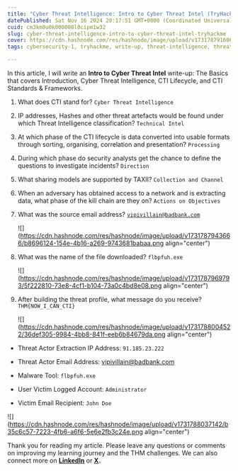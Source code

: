```yaml
---
title: "Cyber Threat Intelligence: Intro to Cyber Threat Intel (TryHackMe)"
datePublished: Sat Nov 16 2024 20:17:51 GMT+0000 (Coordinated Universal Time)
cuid: cm3km0u0k000008l0cipm1w32
slug: cyber-threat-intelligence-intro-to-cyber-threat-intel-tryhackme
cover: https://cdn.hashnode.com/res/hashnode/image/upload/v1731787916064/5e2d745f-cf7c-4011-8ca7-f768434389de.png
tags: cybersecurity-1, tryhackme, write-up, threat-intelligence, threatintel

---
```


In this article, I will write an **Intro to Cyber Threat Intel** write-up: The Basics that covers Introduction, Cyber Threat Intelligence, CTI Lifecycle, and CTI Standards & Frameworks.

1. What does CTI stand for? `Cyber Threat Intelligence`
    
2. IP addresses, Hashes and other threat artefacts would be found under which Threat Intelligence classification? `Technical Intel`
    
3. At which phase of the CTI lifecycle is data converted into usable formats through sorting, organising, correlation and presentation? `Processing`
    
4. During which phase do security analysts get the chance to define the questions to investigate incidents? `Direction`
    
5. What sharing models are supported by TAXII? `Collection and Channel`
    
6. When an adversary has obtained access to a network and is extracting data, what phase of the kill chain are they on? `Actions on Objectives`
    
7. What was the source email address? [`vipivillain@badbank.com`](mailto:vipivillain@badbank.com)
    
    ![](https://cdn.hashnode.com/res/hashnode/image/upload/v1731787943666/b8696124-154e-4b16-a269-9743681babaa.png align="center")
    
8. What was the name of the file downloaded? `flbpfuh.exe`
    
    ![](https://cdn.hashnode.com/res/hashnode/image/upload/v1731787969793/5f222810-73e8-4cf1-b104-73a0c4bd8e08.png align="center")
    
9. After building the threat profile, what message do you receive? `THM{NOW_I_CAN_CTI}`  
    
    ![](https://cdn.hashnode.com/res/hashnode/image/upload/v1731788004522/36def305-9984-4bb8-841f-eeb6b84679da.png align="center")
    

* Threat Actor Extraction IP Address: `91.185.23.222`
    
* Threat Actor Email Address: [vipivillain@badbank.com](mailto:vipivillain@badbank.com)
    
* Malware Tool: `flbpfuh.exe`
    
* User Victim Logged Account: `Administrator`
    
* Victim Email Recipient: `John Doe`
    

![](https://cdn.hashnode.com/res/hashnode/image/upload/v1731788037142/b35c6c57-7223-4fb6-a6f6-5e6e2fb3c24e.png align="center")

  
Thank you for reading my article. Please leave any questions or comments on improving my learning journey and the THM challenges. We can also connect more on [**LinkedIn**](https://www.linkedin.com/in/sharon-jebitok) or [**X**](https://x.com/SharonJebitok)**.**